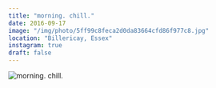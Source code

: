```yaml
---
title: "morning. chill."
date: 2016-09-17
image: "/img/photo/5ff99c8feca2d0da83664cfd86f977c8.jpg"
location: "Billericay, Essex"
instagram: true
draft: false
---
```


![morning. chill.](/img/photo/5ff99c8feca2d0da83664cfd86f977c8.jpg)
